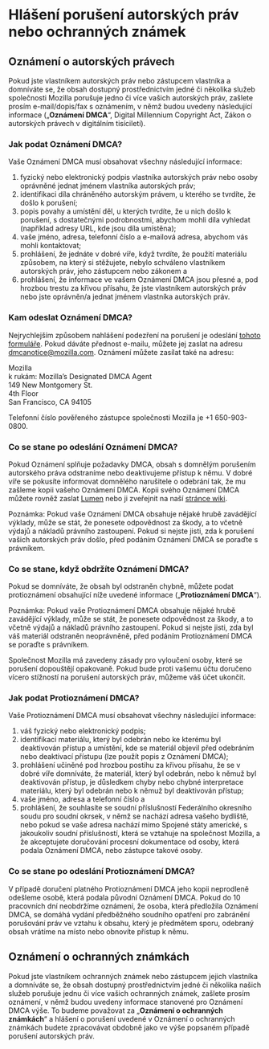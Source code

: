 # Hlášení porušení autorských práv nebo ochranných známek

## Oznámení o autorských právech

Pokud jste vlastníkem autorských práv nebo zástupcem vlastníka a domníváte se, že obsah dostupný prostřednictvím jedné či několika služeb společnosti Mozilla porušuje jedno či více vašich autorských práv, zašlete prosím e-mail/dopis/fax s oznámením, v němž budou uvedeny následující informace („**Oznámení DMCA**“, Digital Millennium Copyright Act, Zákon o autorských právech v digitálním tisíciletí).

### Jak podat Oznámení DMCA?

Vaše Oznámení DMCA musí obsahovat všechny následující informace:

1. fyzický nebo elektronický podpis vlastníka autorských práv nebo osoby oprávněné jednat jménem vlastníka autorských práv;
2. identifikaci díla chráněného autorským právem, u kterého se tvrdíte, že došlo k porušení;
3. popis povahy a umístění děl, u kterých tvrdíte, že u nich došlo k porušení, s dostatečnými podrobnostmi, abychom mohli díla vyhledat (například adresy URL, kde jsou díla umístěna);
4. vaše jméno, adresa, telefonní číslo a e-mailová adresa, abychom vás mohli kontaktovat;
5. prohlášení, že jednáte v dobré víře, když tvrdíte, že použití materiálu způsobem, na který si stěžujete, nebylo schváleno vlastníkem autorských práv, jeho zástupcem nebo zákonem a
6. prohlášení, že informace ve vašem Oznámení DMCA jsou přesné a, pod hrozbou trestu za křivou přísahu, že jste vlastníkem autorských práv nebo jste oprávněn/a jednat jménem vlastníka autorských práv.

### Kam odeslat Oznámení DMCA?

Nejrychlejším způsobem nahlášení podezření na porušení je odeslání [tohoto formuláře](https://report.mozilla.com/infringement-form). Pokud dáváte přednost e-mailu, můžete jej zaslat na adresu [dmcanotice@mozilla.com](mailto:dmcanotice@mozilla.com). Oznámení můžete zasílat také na adresu:

Mozilla  
k rukám: Mozilla’s Designated DMCA Agent  
149 New Montgomery St.  
4th Floor  
San Francisco, CA 94105  

Telefonní číslo pověřeného zástupce společnosti Mozilla je +1 650-903-0800.

### Co se stane po odeslání Oznámení DMCA?

Pokud Oznámení splňuje požadavky DMCA, obsah s domnělým porušením autorského práva odstraníme nebo deaktivujeme přístup k němu. V dobré víře se pokusíte informovat domnělého narušitele o odebrání tak, že mu zašleme kopii vašeho Oznámení DMCA. Kopii svého Oznámení DMCA můžete rovněž zaslat [Lumen](https://lumendatabase.org/) nebo ji zveřejnit na naší [stránce wiki](https://wiki.mozilla.org/Legal/Infringement_Notices).

Poznámka: Pokud vaše Oznámení DMCA obsahuje nějaké hrubě zavádějící výklady, může se stát, že ponesete odpovědnost za škody, a to včetně výdajů a nákladů právního zastoupení. Pokud si nejste jisti, zda k porušení vašich autorských práv došlo, před podáním Oznámení DMCA se poraďte s právníkem.

### Co se stane, když obdržíte Oznámení DMCA?

Pokud se domníváte, že obsah byl odstraněn chybně, můžete podat protioznámení obsahující níže uvedené informace („**Protioznámení DMCA**“).

Poznámka: Pokud vaše Protioznámení DMCA obsahuje nějaké hrubě zavádějící výklady, může se stát, že ponesete odpovědnost za škody, a to včetně výdajů a nákladů právního zastoupení. Pokud si nejste jisti, zda byl váš materiál odstraněn neoprávněně, před podáním Protioznámení DMCA se poraďte s právníkem.

Společnost Mozilla má zavedeny zásady pro vyloučení osoby, které se porušení dopouštějí opakovaně. Pokud bude proti vašemu účtu doručeno vícero stížností na porušení autorských práv, můžeme váš účet ukončit.

### Jak podat Protioznámení DMCA?

Vaše Protioznámení DMCA musí obsahovat všechny následující informace:

1. váš fyzický nebo elektronický podpis;
2. identifikaci materiálu, který byl odebrán nebo ke kterému byl deaktivován přístup a umístění, kde se materiál objevil před odebráním nebo deaktivací přístupu (lze použít popis z Oznámení DMCA);
3. prohlášení učiněné pod hrozbou postihu za křivou přísahu, že se v dobré víře domníváte, že materiál, který byl odebrán, nebo k němuž byl deaktivován přístup, je důsledkem chyby nebo chybné interpretace materiálu, který byl odebrán nebo k němuž byl deaktivován přístup;
4. vaše jméno, adresa a telefonní číslo a 
5. prohlášení, že souhlasíte se soudní příslušností Federálního okresního soudu pro soudní okrsek, v němž se nachází adresa vašeho bydliště, nebo pokud se vaše adresa nachází mimo Spojené státy americké, s jakoukoliv soudní příslušností, která se vztahuje na společnost Mozilla, a že akceptujete doručování procesní dokumentace od osoby, která podala Oznámení DMCA, nebo zástupce takové osoby.

### Co se stane po odeslání Protioznámení DMCA?

V případě doručení platného Protioznámení DMCA jeho kopii neprodleně odešleme osobě, která podala původní Oznámení DMCA. Pokud do 10 pracovních dní neobdržíme oznámení, že osoba, která předložila Oznámení DMCA, se domáhá vydání předběžného soudního opatření pro zabránění porušování práv ve vztahu k obsahu, který je předmětem sporu, odebraný obsah vrátíme na místo nebo obnovíte přístup k němu.

## Oznámení o ochranných známkách

Pokud jste vlastníkem ochranných známek nebo zástupcem jejich vlastníka a domníváte se, že obsah dostupný prostřednictvím jedné či několika našich služeb porušuje jednu či více vašich ochranných známek, zašlete prosím oznámení, v němž budou uvedeny informace stanovené pro Oznámení DMCA výše. To budeme považovat za „**Oznámení o ochranných známkách**“ a hlášení o porušení uvedené v Oznámení o ochranných známkách budete zpracovávat obdobně jako ve výše popsaném případě porušení autorských práv.

